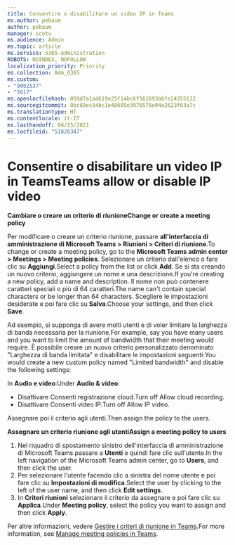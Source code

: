 ```yaml
---
title: Consentire o disabilitare un video IP in Teams
ms.author: pebaum
author: pebaum
manager: scotv
ms.audience: Admin
ms.topic: article
ms.service: o365-administration
ROBOTS: NOINDEX, NOFOLLOW
localization_priority: Priority
ms.collection: Adm_O365
ms.custom:
- "9002537"
- "5617"
ms.openlocfilehash: 059d7a1ad619e25f14bc6f561693b6fe24355132
ms.sourcegitcommit: 8bc60ec34bc1e40685e3976576e04a2623f63a7c
ms.translationtype: HT
ms.contentlocale: it-IT
ms.lasthandoff: 04/15/2021
ms.locfileid: "51826347"
---
```

# <a name="teams-allow-or-disable-ip-video"></a><span data-ttu-id="de81b-102">Consentire o disabilitare un video IP in Teams</span><span class="sxs-lookup"><span data-stu-id="de81b-102">Teams allow or disable IP video</span></span>

<span data-ttu-id="de81b-103">**Cambiare o creare un criterio di riunione**</span><span class="sxs-lookup"><span data-stu-id="de81b-103">**Change or create a meeting policy**</span></span>

<span data-ttu-id="de81b-104">Per modificare o creare un criterio riunione, passare **all'interfaccia di amministrazione di Microsoft Teams > Riunioni > Criteri di riunione**.</span><span class="sxs-lookup"><span data-stu-id="de81b-104">To change or create a meeting policy, go to the **Microsoft Teams admin center > Meetings > Meeting policies**.</span></span> <span data-ttu-id="de81b-105">Selezionare un criterio dall'elenco o fare clic su **Aggiungi**.</span><span class="sxs-lookup"><span data-stu-id="de81b-105">Select a policy from the list or click **Add**.</span></span> <span data-ttu-id="de81b-106">Se si sta creando un nuovo criterio, aggiungere un nome e una descrizione.</span><span class="sxs-lookup"><span data-stu-id="de81b-106">If you're creating a new policy, add a name and description.</span></span> <span data-ttu-id="de81b-107">Il nome non può contenere caratteri speciali o più di 64 caratteri.</span><span class="sxs-lookup"><span data-stu-id="de81b-107">The name can't contain special characters or be longer than 64 characters.</span></span> <span data-ttu-id="de81b-108">Scegliere le impostazioni desiderate e poi fare clic su **Salva**.</span><span class="sxs-lookup"><span data-stu-id="de81b-108">Choose your settings, and then click **Save**.</span></span>

<span data-ttu-id="de81b-109">Ad esempio, si supponga di avere molti utenti e di voler limitare la larghezza di banda necessaria per la riunione.</span><span class="sxs-lookup"><span data-stu-id="de81b-109">For example, say you have many users and you want to limit the amount of bandwidth that their meeting would require.</span></span> <span data-ttu-id="de81b-110">È possibile creare un nuovo criterio personalizzato denominato "Larghezza di banda limitata" e disabilitare le impostazioni seguenti:</span><span class="sxs-lookup"><span data-stu-id="de81b-110">You would create a new custom policy named "Limited bandwidth" and disable the following settings:</span></span>

<span data-ttu-id="de81b-111">In **Audio e video**:</span><span class="sxs-lookup"><span data-stu-id="de81b-111">Under **Audio & video**:</span></span>

- <span data-ttu-id="de81b-112">Disattivare Consenti registrazione cloud.</span><span class="sxs-lookup"><span data-stu-id="de81b-112">Turn off Allow cloud recording.</span></span>
- <span data-ttu-id="de81b-113">Disattivare Consenti video IP.</span><span class="sxs-lookup"><span data-stu-id="de81b-113">Turn off Allow IP video.</span></span>

<span data-ttu-id="de81b-114">Assegnare poi il criterio agli utenti.</span><span class="sxs-lookup"><span data-stu-id="de81b-114">Then assign the policy to the users.</span></span>

<span data-ttu-id="de81b-115">**Assegnare un criterio riunione agli utenti**</span><span class="sxs-lookup"><span data-stu-id="de81b-115">**Assign a meeting policy to users**</span></span>

1. <span data-ttu-id="de81b-116">Nel riquadro di spostamento sinistro dell'interfaccia di amministrazione di Microsoft Teams passare a **Utenti** e quindi fare clic sull'utente.</span><span class="sxs-lookup"><span data-stu-id="de81b-116">In the left navigation of the Microsoft Teams admin center, go to **Users**, and then click the user.</span></span>
2. <span data-ttu-id="de81b-117">Per selezionare l'utente facendo clic a sinistra del nome utente e poi fare clic su **Impostazioni di modifica**.</span><span class="sxs-lookup"><span data-stu-id="de81b-117">Select the user by clicking to the left of the user name, and then click **Edit settings**.</span></span>
3. <span data-ttu-id="de81b-118">In **Criteri riunioni** selezionare il criterio da assegnare e poi fare clic su **Applica**.</span><span class="sxs-lookup"><span data-stu-id="de81b-118">Under **Meeting policy**, select the policy you want to assign and then click **Apply**.</span></span>

<span data-ttu-id="de81b-119">Per altre informazioni, vedere [Gestire i criteri di riunione in Teams](https://docs.microsoft.com/microsoftteams/meeting-policies-in-teams).</span><span class="sxs-lookup"><span data-stu-id="de81b-119">For more information, see [Manage meeting policies in Teams](https://docs.microsoft.com/microsoftteams/meeting-policies-in-teams).</span></span>
